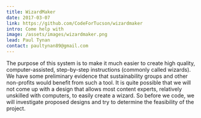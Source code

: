 ```yaml
---
title: WizardMaker
date: 2017-03-07
link: https://github.com/CodeForTucson/wizardmaker
intro: Come help with
image: /assets/images/wizardmaker.png
lead: Paul Tynan
contact: paultynan89@gmail.com
---
```

The purpose of this system is to make it much easier to create high quality, computer-assisted, step-by-step instructions (commonly called wizards). We have some preliminary evidence that sustainability groups and other non-profits would benefit from such a tool. It is quite possible that we will not come up with a design that allows most content experts, relatively unskilled with computers, to easily create a wizard. So before we code, we will investigate proposed designs and try to determine the feasibility of the project.
